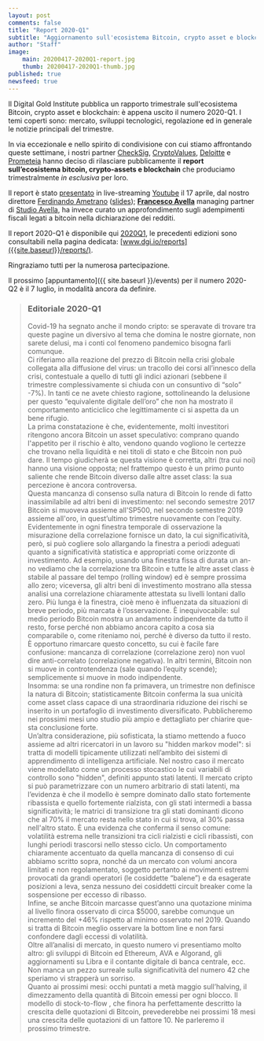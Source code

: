 ```yaml
---
layout: post
comments: false
title: "Report 2020-Q1"
subtitle: "Aggiornamento sull'ecosistema Bitcoin, crypto asset e blockchain"
author: "Staff"
image: 
    main: 20200417-2020Q1-report.jpg
    thumb: 20200417-2020Q1-thumb.jpg
published: true
newsfeed: true
---
```


Il Digital Gold Institute pubblica un rapporto trimestrale
sull'ecosistema Bitcoin, crypto asset e blockchain:
è appena uscito il numero 2020-Q1.
I temi coperti sono: mercato, sviluppi tecnologici,
regolazione ed in generale le notizie principali del trimestre.

In via eccezionale e nello spirito di condivisione con cui stiamo
affrontando queste settimane, i nostri partner
[CheckSig](http://checksig.io),
[CryptoValues](http://www.cryptovalues.eu),
[Deloitte](http://www2.deloitte.com/it) e
[Prometeia](http://www.prometeia.it)
hanno deciso di rilasciare pubblicamente il
**report sull’ecosistema bitcoin, crypto-assets e blockchain**
che produciamo trimestralmente _in esclusiva_ per loro.

Il report è stato [presentato]({{site.baseurl}}/2020Q1/)
in live-streaming [Youtube](https://youtu.be/0dwp7j0Y2dI) il 17 aprile,
dal nostro direttore [Ferdinando Ametrano](http://www.ametrano.net)
([slides]({{site.baseurl}}/docs/reports/2020Q1-presentation.pdf));
[**Francesco Avella**](https://www.linkedin.com/in/francesco-avella-84b1a111/)
managing partner di [Studio Avella](http://www.studioavella.it/),
ha invece curato un approfondimento sugli adempimenti fiscali legati a bitcoin
nella dichiarazione dei redditi.

Il report 2020-Q1 è disponibile qui [2020Q1]({{site.baseurl}}/docs/reports/2020Q1.pdf), le precedenti edizioni sono consultabili nella pagina dedicata: [www.dgi.io/reports]({{site.baseurl}}/reports/).

Ringraziamo tutti per la numerosa partecipazione.

Il prossimo [appuntamento]({{ site.baseurl }}/events) per il numero 2020-Q2 è il 7 luglio,
in modalità ancora da definire.

> ### Editoriale 2020-Q1
>
> Covid-19 ha segnato anche il mondo cripto: se speravate di trovare tra queste pagine un diversivo al tema che domina le nostre giornate, non sarete delusi, ma i conti col fenomeno pandemico bisogna farli comunque.  
Ci riferiamo alla reazione del prezzo di Bitcoin nella crisi globale collegata alla diffusione del virus: un tracollo dei corsi all’innesco della crisi, contestuale a quello di tutti gli indici azionari (sebbene il trimestre complessivamente si chiuda con un consuntivo di “solo” -7%).
In tanti ce ne avete chiesto ragione, sottolineando la delusione per questo “equivalente digitale dell’oro” che non ha mostrato il comportamento anticiclico che legittimamente ci si aspetta da un bene rifugio.  
La prima constatazione è che, evidentemente, molti investitori ritengono ancora Bitcoin un asset speculativo: comprano quando l'appetito per il rischio è alto, vendono quando vogliono le certezze che trovano nella liquidità e nei titoli di stato e che Bitcoin non può dare. Il tempo giudicherà se questa visione è corretta, altri (tra cui noi) hanno una visione opposta; nel frattempo questo è un primo punto saliente che rende Bitcoin diverso dalle altre asset class: la sua percezione è ancora controversa.  
Questa mancanza di consenso sulla natura di Bitcoin lo rende di fatto inassimilabile ad altri beni di investimento: nel secondo semestre 2017 Bitcoin si muoveva assieme all'SP500, nel secondo semestre 2019 assieme all'oro, in quest’ultimo trimestre nuovamente con l’equity. Evidentemente in ogni finestra temporale di osservazione la misurazione della correlazione fornisce un dato, la cui significatività, però, si può cogliere solo allargando la finestra a periodi adeguati quanto a significatività statistica e appropriati come orizzonte di investimento. Ad esempio, usando una finestra fissa di durata un an-no vediamo che la correlazione tra Bitcoin e tutte le altre asset class è stabile al passare del tempo (rolling window) ed è sempre prossima allo zero; viceversa, gli altri beni di investimento mostrano alla stessa analisi una correlazione chiaramente attestata su livelli lontani dallo zero. Più lunga è la finestra, cioè meno è influenzata da situazioni di breve periodo, più marcata è l’osservazione. È inequivocabile: sul medio periodo Bitcoin mostra un andamento indipendente da tutto il resto, forse perché non abbiamo ancora capito a cosa sia comparabile o, come riteniamo noi, perché è diverso da tutto il resto. È opportuno rimarcare questo concetto, su cui è facile fare confusione: mancanza di correlazione (correlazione zero) non vuol dire anti-correlato (correlazione negativa). In altri termini, Bitcoin non si muove in controtendenza (sale quando l’equity scende); semplicemente si muove in modo indipendente.  
Insomma: se una rondine non fa primavera, un trimestre non definisce la natura di Bitcoin; statisticamente Bitcoin conferma la sua unicità come asset class capace di una straordinaria riduzione dei rischi se inserito in un portafoglio di investimento diversificato. Pubblicheremo nei prossimi mesi uno studio più ampio e dettagliato per chiarire que-sta conclusione forte.  
Un’altra considerazione, più sofisticata, la stiamo mettendo a fuoco assieme ad altri ricercatori in un lavoro su "hidden markov model": si tratta di modelli tipicamente utilizzati nell’ambito dei sistemi di apprendimento di intelligenza artificiale. Nel nostro caso il mercato viene modellato come un processo stocastico le cui variabili di controllo sono "hidden", definiti appunto stati latenti. Il mercato cripto si può parametrizzare con un numero arbitrario di stati latenti, ma l’evidenza è che il modello è sempre dominato dallo stato fortemente ribassista e quello fortemente rialzista, con gli stati intermedi a bassa significatività; le matrici di transizione tra gli stati dominanti dicono che al 70% il mercato resta nello stato in cui si trova, al 30% passa nell'altro stato. È una evidenza che conferma il senso comune: volatilità estrema nelle transizioni tra cicli rialzisti e cicli ribassisti, con lunghi periodi trascorsi nello stesso ciclo. Un comportamento chiaramente accentuato da quella mancanza di consenso di cui abbiamo scritto sopra, nonché da un mercato con volumi ancora limitati e non regolamentato, soggetto pertanto ai movimenti estremi provocati da grandi operatori (le cosiddette “balene”) e da esagerate posizioni a leva, senza nessuno dei cosiddetti circuit breaker come la sospensione per eccesso di ribasso.  
Infine, se anche Bitcoin marcasse quest’anno una quotazione minima al livello finora osservato di circa $5000, sarebbe comunque un incremento del +46% rispetto al minimo osservato nel 2019. Quando si tratta di Bitcoin meglio osservare la bottom line e non farsi confondere dagli eccessi di volatilità.  
Oltre all’analisi di mercato, in questo numero vi presentiamo molto altro: gli sviluppi di Bitcoin ed Ethereum, AVA e Algorand, gli aggiornamenti su Libra e il contante digitale di banca centrale, ecc. Non manca un pezzo surreale sulla significatività del numero 42 che speriamo vi strapperà un sorriso.  
Quanto ai prossimi mesi: occhi puntati a metà maggio  sull’halving, il dimezzamento della quantità di Bitcoin emessi per ogni blocco. Il modello di stock-to-flow , che finora ha perfettamente descritto la crescita delle quotazioni di Bitcoin, prevederebbe nei prossimi 18 mesi una crescita delle quotazioni di un fattore 10. Ne parleremo il prossimo trimestre.
